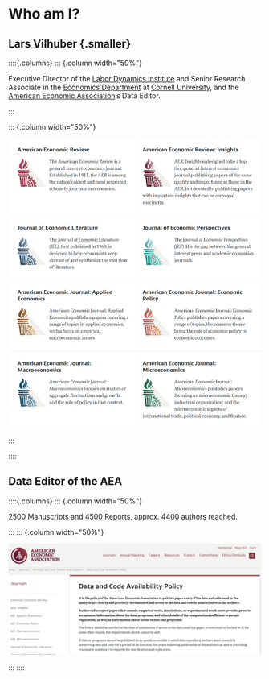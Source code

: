 # Who am I?


## Lars Vilhuber {.smaller}

::::{.columns}
::: {.column width="50%"}

Executive Director of the [Labor Dynamics Institute](http://www.ilr.cornell.edu/ldi) and Senior Research Associate in the [Economics Department](http://economics.cornell.edu/) at [Cornell University](http://www.cornell.edu/), and the [American Economic Association](https://www.aeaweb.org/)’s Data Editor.

:::

::: {.column width="50%"}

![Journals](images/aea-journals.png)

:::

::::

## Data Editor of the AEA

::::{.columns}
::: {.column width="50%"}

2500 Manuscripts and 4500 Reports, approx. 4400 authors reached.

:::
::: {.column width="50%"}

![DCAP](images/aea-dcap-top.png)

:::
::::
